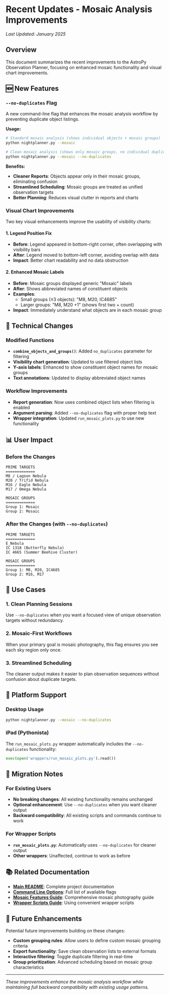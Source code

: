 # Recent Updates - Mosaic Analysis Improvements

*Last Updated: January 2025*

## Overview

This document summarizes the recent improvements to the AstroPy Observation Planner, focusing on enhanced mosaic functionality and visual chart improvements.

## 🆕 New Features

### `--no-duplicates` Flag

A new command-line flag that enhances the mosaic analysis workflow by preventing duplicate object listings.

**Usage:**
```bash
# Standard mosaic analysis (shows individual objects + mosaic groups)
python nightplanner.py --mosaic

# Clean mosaic analysis (shows only mosaic groups, no individual duplicates)
python nightplanner.py --mosaic --no-duplicates
```

**Benefits:**
- **Cleaner Reports**: Objects appear only in their mosaic groups, eliminating confusion
- **Streamlined Scheduling**: Mosaic groups are treated as unified observation targets
- **Better Planning**: Reduces visual clutter in reports and charts

### Visual Chart Improvements

Two key visual enhancements improve the usability of visibility charts:

#### 1. Legend Position Fix
- **Before**: Legend appeared in bottom-right corner, often overlapping with visibility bars
- **After**: Legend moved to bottom-left corner, avoiding overlap with data
- **Impact**: Better chart readability and no data obstruction

#### 2. Enhanced Mosaic Labels
- **Before**: Mosaic groups displayed generic "Mosaic" labels
- **After**: Shows abbreviated names of constituent objects
- **Examples**:
  - Small groups (≤3 objects): "M8, M20, IC4685"
  - Larger groups: "M8, M20 +1" (shows first two + count)
- **Impact**: Immediately understand what objects are in each mosaic group

## 🔧 Technical Changes

### Modified Functions
- **`combine_objects_and_groups()`**: Added `no_duplicates` parameter for filtering
- **Visibility chart generation**: Updated to use filtered object lists
- **Y-axis labels**: Enhanced to show constituent object names for mosaic groups
- **Text annotations**: Updated to display abbreviated object names

### Workflow Improvements
- **Report generation**: Now uses combined object lists when filtering is enabled
- **Argument parsing**: Added `--no-duplicates` flag with proper help text
- **Wrapper integration**: Updated `run_mosaic_plots.py` to use new functionality

## 📊 User Impact

### Before the Changes
```
PRIME TARGETS
=============
M8 / Lagoon Nebula
M20 / Trifid Nebula
M16 / Eagle Nebula
M17 / Omega Nebula

MOSAIC GROUPS
=============
Group 1: Mosaic
Group 2: Mosaic
```

### After the Changes (with `--no-duplicates`)
```
PRIME TARGETS
=============
E_Nebula
IC 1318 (Butterfly Nebula)
IC 4665 (Summer Beehive Cluster)

MOSAIC GROUPS
=============
Group 1: M8, M20, IC4685
Group 2: M16, M17
```

## 🎯 Use Cases

### 1. Clean Planning Sessions
Use `--no-duplicates` when you want a focused view of unique observation targets without redundancy.

### 2. Mosaic-First Workflows
When your primary goal is mosaic photography, this flag ensures you see each sky region only once.

### 3. Streamlined Scheduling
The cleaner output makes it easier to plan observation sequences without confusion about duplicate targets.

## 📱 Platform Support

### Desktop Usage
```bash
python nightplanner.py --mosaic --no-duplicates
```

### iPad (Pythonista)
The `run_mosaic_plots.py` wrapper automatically includes the `--no-duplicates` functionality:
```python
exec(open('wrappers/run_mosaic_plots.py').read())
```

## 🔄 Migration Notes

### For Existing Users
- **No breaking changes**: All existing functionality remains unchanged
- **Optional enhancement**: Use `--no-duplicates` when you want cleaner output
- **Backward compatibility**: All existing scripts and commands continue to work

### For Wrapper Scripts
- **`run_mosaic_plots.py`**: Automatically uses `--no-duplicates` for cleaner output
- **Other wrappers**: Unaffected, continue to work as before

## 📚 Related Documentation

- **[Main README](../README.md)**: Complete project documentation
- **[Command Line Options](../README.md#command-line-options)**: Full list of available flags
- **[Mosaic Features Guide](user-guides/MOSAIC_FEATURES_SUMMARY.md)**: Comprehensive mosaic photography guide
- **[Wrapper Scripts Guide](user-guides/WRAPPERS_GUIDE.md)**: Using convenient wrapper scripts

## 🚀 Future Enhancements

Potential future improvements building on these changes:
- **Custom grouping rules**: Allow users to define custom mosaic grouping criteria
- **Export functionality**: Save clean observation lists to external formats
- **Interactive filtering**: Toggle duplicate filtering in real-time
- **Group prioritization**: Advanced scheduling based on mosaic group characteristics

---

*These improvements enhance the mosaic analysis workflow while maintaining full backward compatibility with existing usage patterns.* 